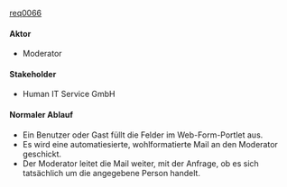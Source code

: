 [req0066](https://github.com/PolitAktiv/politaktiv-requirements/tree/master/de/requirements/req0066.md)

#### Aktor
 * Moderator


#### Stakeholder
 * Human IT Service GmbH


#### Normaler Ablauf
 * Ein Benutzer oder Gast füllt die Felder im Web-Form-Portlet aus.
 * Es wird eine automatiesierte, wohlformatierte Mail an den Moderator geschickt.
 * Der Moderator leitet die Mail weiter, mit der Anfrage, ob es sich tatsächlich um die angegebene Person handelt.


